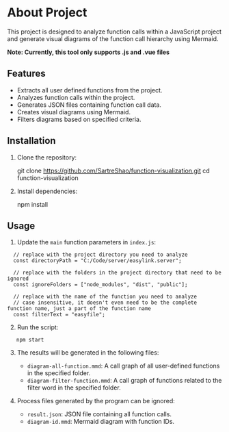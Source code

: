 # About Project

This project is designed to analyze function calls within a JavaScript project and generate visual diagrams of the function call hierarchy using Mermaid.

**Note: Currently, this tool only supports .js and .vue files**

## Features

- Extracts all user defined functions from the project.
- Analyzes function calls within the project.
- Generates JSON files containing function call data.
- Creates visual diagrams using Mermaid.
- Filters diagrams based on specified criteria.

## Installation

1. Clone the repository:

   git clone https://github.com/SartreShao/function-visualization.git
   cd function-visualization

2. Install dependencies:

   npm install

## Usage

1. Update the `main` function parameters in `index.js`:
```
  // replace with the project directory you need to analyze
  const directoryPath = "C:/Code/server/easylink.server";

  // replace with the folders in the project directory that need to be ignored 
  const ignoreFolders = ["node_modules", "dist", "public"];

  // replace with the name of the function you need to analyze
  // case insensitive, it doesn't even need to be the complete function name, just a part of the function name
  const filterText = "easyfile";
```

2. Run the script:
```
   npm start
```

3. The results will be generated in the following files:
   - `diagram-all-function.mmd`: A call graph of all user-defined functions in the specified folder.
   - `diagram-filter-function.mmd`: A call graph of functions related to the filter word in the specified folder.

4. Process files generated by the program can be ignored:
   - `result.json`: JSON file containing all function calls.
   - `diagram-id.mmd`: Mermaid diagram with function IDs.

